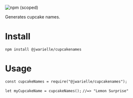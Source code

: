![npm (scoped)](https://img.shields.io/npm/v/@jwarielle/cupcakenames)

Generates cupcake names.

# Install
`npm install @jwarielle/cupcakenames`

# Usage
`const cupcakeNames = require("@jwarielle/cupcakenames");`

`let myCupcakeName = cupcakeNames();`
`//=> "Lemon Surprise"`

